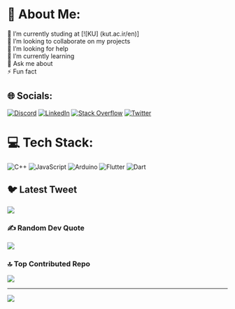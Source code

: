 # 💫 About Me:
🔭 I’m currently studing at [![KU] (kut.ac.ir/en)]<br>👯 I’m looking to collaborate on my projects<br>🤝 I’m looking for help<br>🌱 I’m currently learning<br>💬 Ask me about<br>⚡ Fun fact


## 🌐 Socials:
[![Discord](https://img.shields.io/badge/Discord-%237289DA.svg?logo=discord&logoColor=white)](https://discord.gg/༒ֆɦǟɦʀɨǟʀ★#1286) [![LinkedIn](https://img.shields.io/badge/LinkedIn-%230077B5.svg?logo=linkedin&logoColor=white)](https://www.linkedin.com/in/shahriar-hooshmand-7a8b10261/) [![Stack Overflow](https://img.shields.io/badge/-Stackoverflow-FE7A16?logo=stack-overflow&logoColor=white)](https://stackoverflow.com/users/21948099) [![Twitter](https://img.shields.io/badge/Twitter-%231DA1F2.svg?logo=Twitter&logoColor=white)](https://twitter.com/Shahriar_fhd) 

# 💻 Tech Stack:
![C++](https://img.shields.io/badge/c++-%2300599C.svg?style=flat&logo=c%2B%2B&logoColor=white) ![JavaScript](https://img.shields.io/badge/javascript-%23323330.svg?style=flat&logo=javascript&logoColor=%23F7DF1E) ![Arduino](https://img.shields.io/badge/-Arduino-00979D?style=flat&logo=Arduino&logoColor=white) ![Flutter](https://img.shields.io/badge/Flutter-%2302569B.svg?style=flat&logo=Flutter&logoColor=white) ![Dart](https://img.shields.io/badge/dart-%230175C2.svg?style=flat&logo=dart&logoColor=white)

## 🐦 Latest Tweet
[![](https://gtce.itsvg.in/api?username=Shahriar_fhd)](https://github.com/VishwaGauravIn/github-twitter-card-embed)

### ✍️ Random Dev Quote
![](https://quotes-github-readme.vercel.app/api?type=horizontal&theme=tokyonight)

### 🔝 Top Contributed Repo
![](https://github-contributor-stats.vercel.app/api?username=shahriarhd&limit=5&theme=tokyonight&combine_all_yearly_contributions=true)

---
[![](https://visitcount.itsvg.in/api?id=shahriarhd&icon=2&color=7)](https://visitcount.itsvg.in)
